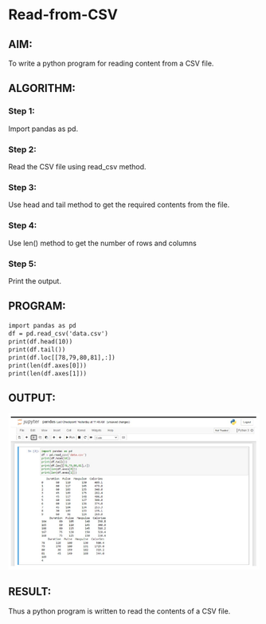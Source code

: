 # Read-from-CSV

## AIM:
To write a python program for reading content from a CSV file.

## ALGORITHM:
### Step 1:
Import pandas as pd.
### Step 2:
Read the CSV file using read_csv method.
### Step 3:
Use head and tail method to get the required contents from the file.

### Step 4:
Use len() method to get the number of rows and columns
### Step 5:
Print the output.

## PROGRAM:
```
import pandas as pd
df = pd.read_csv('data.csv')
print(df.head(10))
print(df.tail())
print(df.loc[[78,79,80,81],:])
print(len(df.axes[0]))
print(len(df.axes[1]))
```

## OUTPUT:
![gitlogo](1.jpg)
## RESULT:
Thus a python program is written to read the contents of a CSV file.
